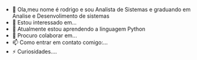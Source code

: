 - 👋 Ola,meu nome é rodrigo e sou Analista de Sistemas e graduando em Analise e Desenvolimento de sistemas
- 👀 Estou interessado em...
- 🌱 Atualmente estou aprendendo  a linguagem Python
- 💞️ Procuro colaborar em...
- 📫 Como entrar em contato comigo:...
- ⚡ Curiosidades....

<!---
Rodrigo24oliveira/Rodrigo24oliveira is a ✨ special ✨ repository because its `README.md` (this file) appears on your GitHub profile.
You can click the Preview link to take a look at your changes.
--->
